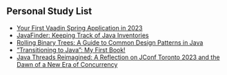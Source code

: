 ## Personal Study List
<!-- BLOG-POST-LIST:START -->
- [Your First Vaadin Spring Application in 2023](https://foojay.io/today/your-first-vaadin-spring-application-in-2023/)
- [JavaFinder: Keeping Track of Java Inventories](https://foojay.io/today/javafinder-keeping-track-of-java-inventories/)
- [Rolling Binary Trees: A Guide to Common Design Patterns in Java](https://foojay.io/today/rolling-binary-trees-a-guide-to-common-design-patterns-in-java/)
- [“Transitioning to Java”: My First Book!](https://foojay.io/today/transitioning-to-java-my-first-book/)
- [Java Threads Reimagined: A Reflection on JConf Toronto 2023 and the Dawn of a New Era of Concurrency](https://foojay.io/today/java-threads-reimagined-a-reflection-on-jconf-toronto-2023-and-the-dawn-of-a-new-era-of-concurrency/)
<!-- BLOG-POST-LIST:END -->  

